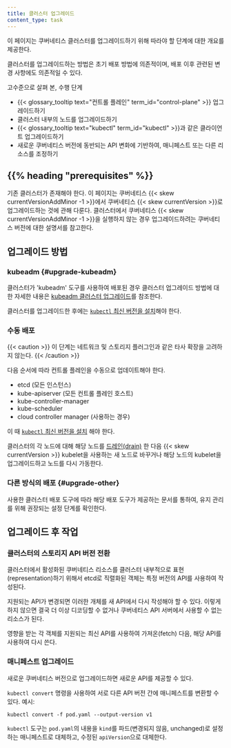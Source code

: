 ```yaml
---
title: 클러스터 업그레이드
content_type: task
---
```


<!-- overview -->
이 페이지는 쿠버네티스 클러스터를 업그레이드하기 위해 따라야 할 단계에 대한
개요를 제공한다.

클러스터를 업그레이드하는 방법은 초기 배포 방법에 의존적이며,
배포 이후 관련된 변경 사항에도 의존적일 수 있다.

고수준으로 살펴 본, 수행 단계

- {{< glossary_tooltip text="컨트롤 플레인" term_id="control-plane" >}} 업그레이드하기
- 클러스터 내부의 노드를 업그레이드하기
- {{< glossary_tooltip text="kubectl" term_id="kubectl" >}}과 같은 클라이언트 업그레이드하기
- 새로운 쿠버네티스 버전에 동반되는 API 변화에 기반하여, 매니페스트 또는
  다른 리소스를 조정하기

## {{% heading "prerequisites" %}}

기존 클러스터가 존재해야 한다. 이 페이지는 쿠버네티스 {{< skew currentVersionAddMinor -1 >}}에서
쿠버네티스 {{< skew currentVersion >}}로 업그레이드하는 것에 관해 다룬다.
클러스터에서 쿠버네티스 {{< skew currentVersionAddMinor -1 >}}을 실행하지 않는 경우
업그레이드하려는 쿠버네티스 버전에 대한 설명서를 참고한다.

## 업그레이드 방법

### kubeadm {#upgrade-kubeadm}

클러스터가 'kubeadm' 도구를 사용하여 배포된 경우
클러스터 업그레이드 방법에 대한 자세한 내용은
[kubeadm 클러스터 업그레이드](/ko/docs/tasks/administer-cluster/kubeadm/kubeadm-upgrade/)를 참조한다.

클러스터를 업그레이드한 후에는
[`kubectl` 최신 버전을 설치](/ko/docs/tasks/tools/)해야 한다.

### 수동 배포

{{< caution >}}
이 단계는 네트워크 및 스토리지 플러그인과 같은
타사 확장을 고려하지 않는다.
{{< /caution >}}

다음 순서에 따라 컨트롤 플레인을 수동으로 업데이트해야 한다.

- etcd (모든 인스턴스)
- kube-apiserver (모든 컨트롤 플레인 호스트)
- kube-controller-manager
- kube-scheduler
- cloud controller manager (사용하는 경우)

이 때 [`kubectl` 최신 버전을 설치](/ko/docs/tasks/tools/)
해야 한다.

클러스터의 각 노드에 대해 해당 노드를 [드레인(drain)](/docs/tasks/administer-cluster/safely-drain-node/)
한 다음 {{< skew currentVersion >}} kubelet을 사용하는 새 노드로 바꾸거나
해당 노드의 kubelet을 업그레이드하고 노드를 다시 가동한다.

### 다른 방식의 배포 {#upgrade-other}

사용한 클러스터 배포 도구에 따라 해당 배포 도구가
제공하는 문서를 통하여, 유지 관리를 위해 권장되는 설정 단계를 확인한다.

## 업그레이드 후 작업

### 클러스터의 스토리지 API 버전 전환

클러스터에서 활성화된 쿠버네티스 리소스를
클러스터 내부적으로 표현(representation)하기 위해서 etcd로 직렬화된 객체는
특정 버전의 API를 사용하여 작성된다.

지원되는 API가 변경되면 이러한 개체를 새 API에서 다시 작성해야 할 수 있다.
이렇게 하지 않으면 결국 더 이상 디코딩할 수 없거나
쿠버네티스 API 서버에서 사용할 수 없는 리소스가 된다.

영향을 받는 각 객체를 지원되는 최신 API를 사용하여
가져온(fetch) 다음, 해당 API를 사용하여 다시 쓴다.

### 매니페스트 업그레이드

새로운 쿠버네티스 버전으로 업그레이드하면 새로운 API를 제공할 수 있다.

`kubectl convert` 명령을 사용하여 서로 다른 API 버전 간에 매니페스트를 변환할 수 있다.
예시:

```shell
kubectl convert -f pod.yaml --output-version v1
```

`kubectl` 도구는 `pod.yaml`의 내용을 `kind`를 파드(변경되지 않음, unchanged)로 설정하는 매니페스트로 대체하고, 수정된 `apiVersion`으로 대체한다.
